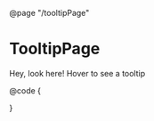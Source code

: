 ﻿@page "/tooltipPage"

<h1>TooltipPage</h1>

<BFUTooltipHost>
    <TooltipContent>
        Hey, look here!
    </TooltipContent>
    <ChildContent>
        <BFUDefaultButton>Hover to see a tooltip</BFUDefaultButton>
    </ChildContent>
</BFUTooltipHost>


@code {

}
